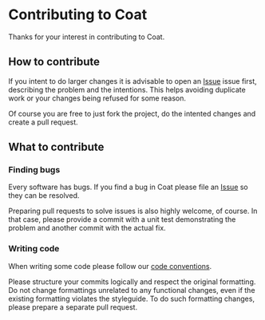# Contributing to Coat

Thanks for your interest in contributing to Coat.

## How to contribute

If you intent to do larger changes it is advisable to open an
[Issue](https://github.com/poiu-de/coat/issues) issue first, describing the
problem and the intentions. This helps avoiding duplicate work or your
changes being refused for some reason.

Of course you are free to just fork the project, do the intented changes
and create a pull request.

## What to contribute

### Finding bugs

Every software has bugs. If you find a bug in Coat please file an
[Issue](https://github.com/poiu-de/coat/issues) so they can be resolved.

Preparing pull requests to solve issues is also highly welcome, of course.
In that case, please provide a commit with a unit test demonstrating the
problem and another commit with the actual fix.

### Writing code

When writing some code please follow our
[code conventions](https://hupfdule.github.io/styleguide/javaguide.html).

Please structure your commits logically and respect the original
formatting. Do not change formattings unrelated to any functional changes,
even if the existing formatting violates the styleguide. To do such
formatting changes, please prepare a separate pull request.
